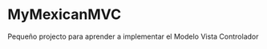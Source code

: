 MyMexicanMVC
============

Pequeño projecto para aprender a implementar el Modelo Vista Controlador
